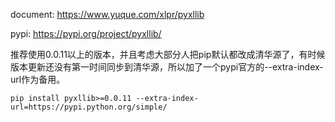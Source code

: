 
document: https://www.yuque.com/xlpr/pyxllib

pypi: https://pypi.org/project/pyxllib/

推荐使用0.0.11以上的版本，并且考虑大部分人把pip默认都改成清华源了，有时候版本更新还没有第一时间同步到清华源，所以加了一个pypi官方的--extra-index-url作为备用。

```
pip install pyxllib>=0.0.11 --extra-index-url=https://pypi.python.org/simple/
```
